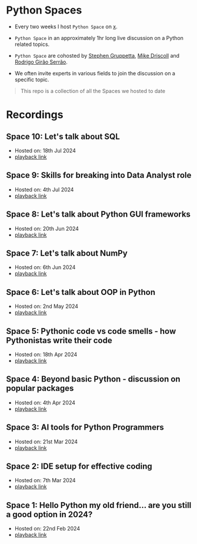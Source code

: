 # Python Spaces

* Every two weeks I host `Python Space` on [x](https://x.com/home).

* `Python Space` in an approximately 1hr long live discussion on a Python related topics.

* `Python Space` are cohosted by [Stephen Gruppetta](https://x.com/s_gruppetta_ct), [Mike Driscoll](https://x.com/driscollis) and [Rodrigo Girão Serrão](@mathsppblog).

* We often invite experts in various fields to join the discussion on a specific topic.

> This repo is a collection of all the Spaces we hosted to date

# Recordings

## Space 10: Let's talk about SQL

* Hosted on: 18th Jul 2024
* [playback link](https://x.com/i/spaces/1mnGeAyNRaQGX)

## Space 9: Skills for breaking into Data Analyst role

* Hosted on: 4th Jul 2024
* [playback link](https://x.com/i/spaces/1eaJbgWWpZoxX)

## Space 8: Let's talk about Python GUI frameworks

* Hosted on: 20th Jun 2024
* [playback link](https://x.com/i/spaces/1BRJjPPvDyNKw)

## Space 7: Let's talk about NumPy

* Hosted on: 6th Jun 2024
* [playback link](https://x.com/i/spaces/1BRKjPnammZJw)

## Space 6: Let's talk about OOP in Python

* Hosted on: 2nd May 2024
* [playback link](https://x.com/i/spaces/1zqKVqOjQlpxB)

## Space 5: Pythonic code vs code smells - how Pythonistas write their code

* Hosted on: 18th Apr 2024
* [playback link](https://x.com/i/spaces/1ZkKzjVrYVyKv)

## Space 4: Beyond basic Python - discussion on popular packages

* Hosted on: 4th Apr 2024
* [playback link](https://x.com/i/spaces/1YpKkwmnLQVKj)

## Space 3: AI tools for Python Programmers

* Hosted on: 21st Mar 2024
* [playback link](https://x.com/i/spaces/1ZkKzjqEYdeKv)

## Space 2: IDE setup for effective coding

* Hosted on: 7th Mar 2024
* [playback link](https://x.com/i/spaces/1OwxWYqbjrMGQ)

## Space 1: Hello Python my old friend... are you still a good option in 2024?

* Hosted on: 22nd Feb 2024
* [playback link](https://x.com/i/spaces/1rmxPMpkznZKN)
